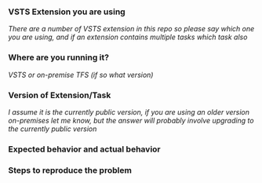 ### VSTS Extension you are using
*There are a number of VSTS extension in this repo so please say which one you are using, and if an extension contains multiple tasks which task also*

### Where are you running it?
*VSTS or on-premise TFS (if so what version)*

### Version of Extension/Task
*I assume it is the currently public version, if you are using an older version on-premises let me know, but the answer will probably involve upgrading to the currently public version*

### Expected behavior and actual behavior

### Steps to reproduce the problem
